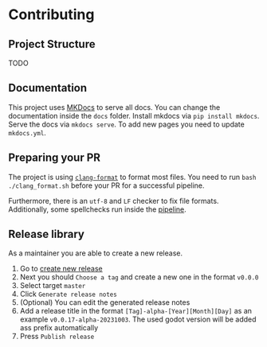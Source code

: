 # Contributing

## Project Structure

TODO

## Documentation

This project uses [MKDocs](https://www.mkdocs.org/) to serve all docs. You can change the documentation inside the `docs` folder.
Install mkdocs via ``pip install mkdocs``. 
Serve the docs via ``mkdocs serve``.
To add new pages you need to update `mkdocs.yml`.

## Preparing your PR

The project is using [`clang-format`](https://clang.llvm.org/docs/ClangFormat.html) to format most files. You need to run `bash ./clang_format.sh` before your PR for a successful pipeline.

Furthermore, there is an `utf-8` and `LF` checker to fix file formats. Additionally, some spellchecks run inside the [pipeline](.github/workflows/static_checks.yml).

## Release library

As a maintainer you are able to create a new release.
1. Go to  [create new release](https://github.com/Geequlim/ECMAScript/releases/new)
2. Next you should ``Choose a tag`` and create a new one in the format `v0.0.0`
3. Select target ``master``
4. Click ``Generate release notes``
5. (Optional) You can edit the generated release notes
6. Add a release title in the format ``[Tag]-alpha-[Year][Month][Day]`` as an example ``v0.0.17-alpha-20231003``. The used godot version will be added ass prefix automatically
7. Press ``Publish release``

